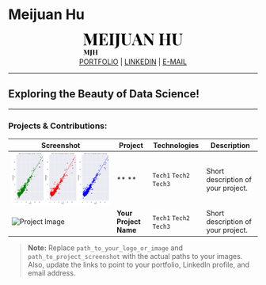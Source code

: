 # Meijuan Hu

<div align="center">
  <img src="https://github.com/qiluchuan/Meijuan-Hu/blob/main/logo.png " alt="Your Name Logo" width="200"/>
  <br/>
  <a href="https://www.meijuanhudataart.com/">PORTFOLIO</a> |
  <a href="https://www.linkedin.com/in/meijuan-hu-007524262/ ">LINKEDIN</a> |
  <a href="mailto:meijuan.hu@mtsu.edu">E-MAIL</a>
</div>

---

## Exploring the Beauty of Data Science!

---

### Projects & Contributions:

| Screenshot | Project | Technologies | Description |
| --- | --- | --- | --- |
| ![Project Image](https://github.com/qiluchuan/Meijuan-Hu/blob/main/ML%20house%20price.png) | ** ** | `Tech1` `Tech2` `Tech3` | Short description of your project. |
| ![Project Image]([path_to_project_screenshot](https://github.com/qiluchuan/Meijuan-Hu/blob/main/heatmap.png)) | **Your Project Name** | `Tech1` `Tech2` `Tech3` | Short description of your project. |
 
 

> **Note:** Replace `path_to_your_logo_or_image` and `path_to_project_screenshot` with the actual paths to your images. Also, update the links to point to your portfolio, LinkedIn profile, and email address.
